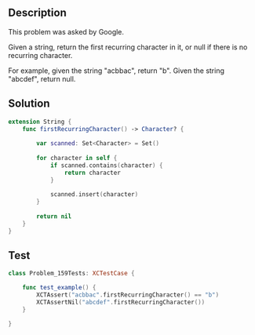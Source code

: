 ## Description

This problem was asked by Google.

Given a string, return the first recurring character in it, or null if there is no recurring character.

For example, given the string "acbbac", return "b". Given the string "abcdef", return null.

## Solution

```swift
extension String {
    func firstRecurringCharacter() -> Character? {
        
        var scanned: Set<Character> = Set()
        
        for character in self {            
            if scanned.contains(character) {
                return character
            }
            
            scanned.insert(character)
        }
        
        return nil
    }
}
```

## Test

```swift
class Problem_159Tests: XCTestCase {

    func test_example() {
        XCTAssert("acbbac".firstRecurringCharacter() == "b")
        XCTAssertNil("abcdef".firstRecurringCharacter())
    }

}
```